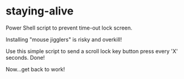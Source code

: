 # staying-alive
Power Shell script to prevent time-out lock screen.

Installing "mouse jigglers" is risky and overkill!

Use this simple script to send a scroll lock key button press every 'X' seconds.  Done!

Now...get back to work!

